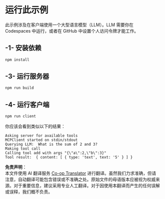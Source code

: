 <!--
CO_OP_TRANSLATOR_METADATA:
{
  "original_hash": "6d6315e03f591fb5a39be91da88585dc",
  "translation_date": "2025-07-13T19:18:41+00:00",
  "source_file": "03-GettingStarted/03-llm-client/solution/typescript/README.md",
  "language_code": "zh"
}
-->
# 运行此示例

此示例涉及在客户端使用一个大型语言模型（LLM）。LLM 需要你在 Codespaces 中运行，或者在 GitHub 中设置个人访问令牌才能工作。

## -1- 安装依赖

```bash
npm install
```

## -3- 运行服务器

```bash
npm run build
```

## -4- 运行客户端

```sh
npm run client
```

你应该会看到类似以下的结果：

```text
Asking server for available tools
MCPClient started on stdin/stdout
Querying LLM:  What is the sum of 2 and 3?
Making tool call
Calling tool add with args "{\"a\":2,\"b\":3}"
Tool result:  { content: [ { type: 'text', text: '5' } ] }
```

**免责声明**：  
本文件使用 AI 翻译服务 [Co-op Translator](https://github.com/Azure/co-op-translator) 进行翻译。虽然我们力求准确，但请注意，自动翻译可能包含错误或不准确之处。原始文件的母语版本应被视为权威来源。对于重要信息，建议采用专业人工翻译。对于因使用本翻译而产生的任何误解或误释，我们概不负责。